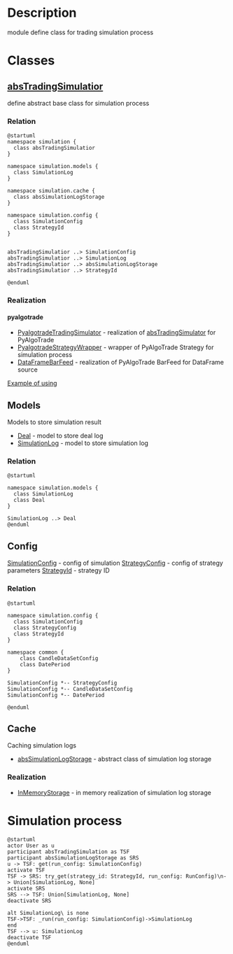 # Description
module define class for trading simulation process

# Classes
## [absTradingSimulatior](../../src/simulation/abs_trading_simulatior.py) 
define abstract base class for simulation process

### Relation
```plantuml
@startuml
namespace simulation {
  class absTradingSimulatior
}

namespace simulation.models {
  class SimulationLog
}

namespace simulation.cache {
  class absSimulationLogStorage
}

namespace simulation.config {
  class SimulationConfig 
  class StrategyId
}


absTradingSimulatior ..> SimulationConfig
absTradingSimulatior ..> SimulationLog
absTradingSimulatior ..> absSimulationLogStorage
absTradingSimulatior ..> StrategyId

@enduml
```
### Realization
#### pyalgotrade
- [PyalgotradeTradingSimulator](../../src/simulation/realization/pyalgotrade/pyalgotrade_trading_simulator.py) - realization of [absTradingSimulator](#abstradingsimulatior) for PyAlgoTrade
- [PyalgotradeStrategyWrapper](../../src/simulation/realization/pyalgotrade/strategy_wrapper.py) - wrapper of PyAlgoTrade Strategy for simulation process
- [DataFrameBarFeed](../../src/simulation/realization/pyalgotrade/data_frame_bar_feed.py) - realization of PyAlgoTrade BarFeed for DataFrame source

[Example of using](../../example/PyAlgoTrade_example.ipynb)



## Models
Models to store simulation result
- [Deal](../../src/simulation/models/deal.py) - model to store deal log
- [SimulationLog](../../src/simulation/models/simulation_log.py) - model to store simulation log

### Relation
```plantuml
@startuml

namespace simulation.models {
  class SimulationLog
  class Deal
}

SimulationLog ..> Deal
@enduml
```

## Config
[SimulationConfig](../../src/simulation/config/simulation_config.py) - config of simulation
[StrategyConfig](../../src/simulation/config/strategy_config.py) - config of strategy parameters
[StrategyId](../../src/simulation/config/strategy_id.py) - strategy ID

### Relation
```plantuml
@startuml

namespace simulation.config {
  class SimulationConfig 
  class StrategyConfig
  class StrategyId
}

namespace common {
    class CandleDataSetConfig
    class DatePeriod
}

SimulationConfig *-- StrategyConfig
SimulationConfig *-- CandleDataSetConfig
SimulationConfig *-- DatePeriod

@enduml
```

## Cache
Caching simulation logs
- [absSimulationLogStorage](../../src/simulation/cache/abs_simulation_log_storage.py) - abstract class of simulation log storage

### Realization
- [InMemoryStorage](../../src/simulation/cache/in_memory_storage.py) - in memory realization of simulation log storage

# Simulation process
```plantuml
@startuml
actor User as u
participant absTradingSimulation as TSF
participant absSimulationLogStorage as SRS
u -> TSF: get(run_config: SimulationConfig)
activate TSF
TSF -> SRS: try_get(strategy_id: StrategyId, run_config: RunConfig)\n-> Union[SimulationLog, None]
activate SRS
SRS --> TSF: Union[SimulationLog, None]
deactivate SRS

alt SimulationLog\ is none
TSF->TSF: _run(run_config: SimulationConfig)->SimulationLog
end
TSF --> u: SimulationLog
deactivate TSF
@enduml
```